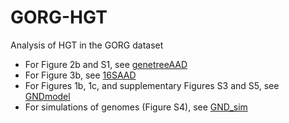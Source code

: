 # GORG-HGT
Analysis of HGT in the GORG dataset

* For Figure 2b and S1, see [genetreeAAD](genetreeAAD)
* For Figure 3b, see [16SAAD](16SAAD)
* For Figures 1b, 1c, and supplementary Figures S3 and S5, see [GNDmodel](GNDmodel/)
* For simulations of genomes (Figure S4), see [GND_sim](GND_sim)
